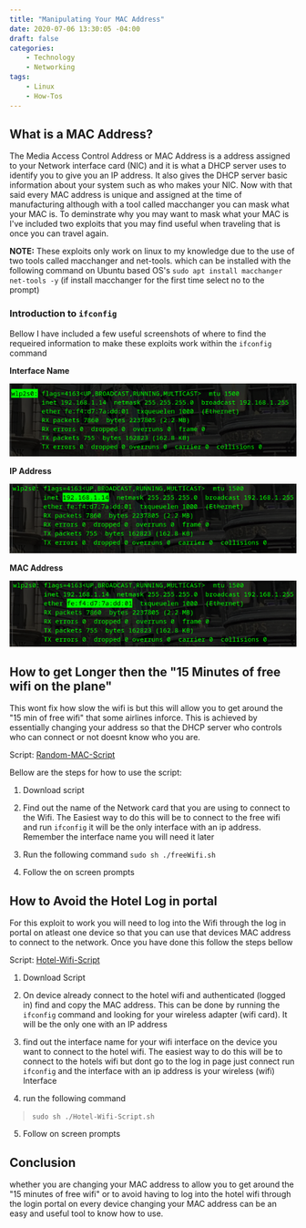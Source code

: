 ```yaml
---
title: "Manipulating Your MAC Address"
date: 2020-07-06 13:30:05 -04:00
draft: false
categories:
    - Technology
    - Networking
tags:
    - Linux
    - How-Tos
---
```


## What is a MAC Address?
The Media Access Control Address or MAC Address is a address assigned to your Network interface card (NIC) and it is what a DHCP server uses to identify you to give you an IP address. It also gives the DHCP server basic information about your system such as who makes your NIC. Now with that said every MAC address is unique and assigned at the time of manufacturing although with a tool called macchanger you can mask what your MAC is. To deminstrate why you may want to mask what your MAC is I've included two exploits that you may find useful when traveling that is once you can travel again.

__NOTE:__ These exploits only work on linux to my knowledge due to the use of two tools called macchanger and net-tools. which can be installed with the following command on Ubuntu based OS's `sudo apt install macchanger net-tools -y` (if install macchanger for the first time select no to the prompt)

### Introduction to `ifconfig`
Bellow I have included a few useful screenshots of where to find the requeired information to make these exploits work within the `ifconfig` command

__Interface Name__

![example1](/assets/2020/ManipulatingYourMACAddress/InterfaceName.png)

__IP Address__

![example2](/assets/2020/ManipulatingYourMACAddress/IPAddress.png)

__MAC Address__

![example3](/assets/2020/ManipulatingYourMACAddress/MACAddress.png)


## How to get Longer then the "15 Minutes of free wifi on the plane"
This wont fix how slow the wifi is but this will allow you to get around the "15 min of free wifi" that some airlines inforce. This is achieved by essentially changing your address so that the DHCP server who controls who can connect or not doesnt know who you are.


Script: [Random-MAC-Script](/assets/2020/ManipulatingYourMACAddress/randomizemac.sh)

Bellow are the steps for how to use the script:

1. Download script

2. Find out the name of the Network card that you are using to connect to the Wifi. The Easiest way to do this will be to connect to the free wifi and run `ifconfig` it will be the only interface with an ip address. Remember the interface name you will need it later

3. Run the following command `sudo sh ./freeWifi.sh`

4. Follow the on screen prompts

## How to Avoid the Hotel Log in portal
For this exploit to work you will need to log into the Wifi through the log in portal on atleast one device so that you can use that devices MAC address to connect to the network. Once you have done this follow the steps bellow

Script: [Hotel-Wifi-Script](/assets/2020/ManipulatingYourMACAddress/hotelwifi.sh)

1. Download Script

2. On device already connect to the hotel wifi and authenticated (logged in) find and copy the MAC address. This can be done by running the `ifconfig` command and looking for your wireless adapter (wifi card). It will be the only one with an IP address

3. find out the interface name for your wifi interface on the device you want to connect to the hotel wifi. The easiest way to do this will be to connect to the hotels wifi but dont go to the log in page just connect run `ifconfig` and the interface with an ip address is your wireless (wifi) Interface

4. run the following command
> `sudo sh ./Hotel-Wifi-Script.sh`

5. Follow on screen prompts

## Conclusion
whether you are changing your MAC address to allow you to get around the "15 minutes of free wifi" or to avoid having to log into the hotel wifi through the login portal on every device changing your MAC address can be an easy and useful tool to know how to use.